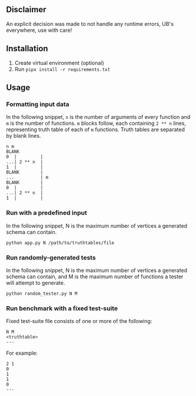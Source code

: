 ## Disclaimer

An explicit decision was made to not handle any runtime errors, UB's everywhere, use with care!

## Installation 

1. Create virtual environment (optional)
2. Run `pipx install -r requirements.txt`

## Usage

### Formatting input data

In the following snippet, `n` is the number of arguments of every function and `m` is the number
of functions. `m` blocks follow, each containing `2 ** n` lines, representing truth table of each 
of `m` functions. Truth tables are separated by blank lines. 

```
n m
BLANK
0  |         |
...| 2 ** n  |
1  |         |
BLANK        |
...          | m
BLANK        |
0  |         |
...| 2 ** n  |
1  |         |
```

### Run with a predefined input

In the following snippet, N is the maximum number of vertices a generated schema can contain. 

```
python app.py N /path/to/truthtables/file
```

### Run randomly-generated tests

In the following snippet, N is the maximum number of vertices a generated schema can contain, 
and M is the maximum number of functions a tester will attempt to generate.

```
python random_tester.py N M
```

### Run benchmark with a fixed test-suite

Fixed test-suite file consists of one or more of the following:
```
N M
<truthtable>
---
```
For example:
```
2 1
0
1
1
0
---
```

